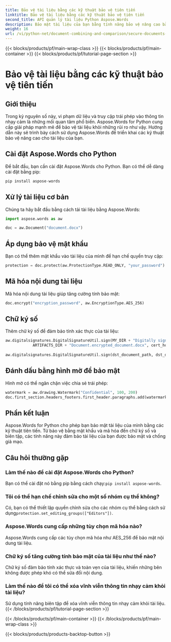 ```yaml
---
title: Bảo vệ tài liệu bằng các kỹ thuật bảo vệ tiên tiến
linktitle: Bảo vệ tài liệu bằng các kỹ thuật bảo vệ tiên tiến
second_title: API quản lý tài liệu Python Aspose.Words
description: Bảo mật tài liệu của bạn bằng tính năng bảo vệ nâng cao bằng Aspose.Words for Python. Tìm hiểu cách thêm mật khẩu, mã hóa nội dung, áp dụng chữ ký số và nhiều tính năng khác.
weight: 16
url: /vi/python-net/document-combining-and-comparison/secure-documents-protection/
---
```


{{< blocks/products/pf/main-wrap-class >}}
{{< blocks/products/pf/main-container >}}
{{< blocks/products/pf/tutorial-page-section >}}

# Bảo vệ tài liệu bằng các kỹ thuật bảo vệ tiên tiến


## Giới thiệu

Trong kỷ nguyên số này, vi phạm dữ liệu và truy cập trái phép vào thông tin nhạy cảm là những mối quan tâm phổ biến. Aspose.Words for Python cung cấp giải pháp mạnh mẽ để bảo vệ tài liệu khỏi những rủi ro như vậy. Hướng dẫn này sẽ trình bày cách sử dụng Aspose.Words để triển khai các kỹ thuật bảo vệ nâng cao cho tài liệu của bạn.

## Cài đặt Aspose.Words cho Python

Để bắt đầu, bạn cần cài đặt Aspose.Words cho Python. Bạn có thể dễ dàng cài đặt bằng pip:

```python
pip install aspose-words
```

## Xử lý tài liệu cơ bản

Chúng ta hãy bắt đầu bằng cách tải tài liệu bằng Aspose.Words:

```python
import aspose.words as aw

doc = aw.Document("document.docx")
```

## Áp dụng bảo vệ mật khẩu

Bạn có thể thêm mật khẩu vào tài liệu của mình để hạn chế quyền truy cập:

```python
protection = doc.protect(aw.ProtectionType.READ_ONLY, "your_password")
```


## Mã hóa nội dung tài liệu

Mã hóa nội dung tài liệu giúp tăng cường tính bảo mật:

```python
doc.encrypt("encryption_password", aw.EncryptionType.AES_256)
```

## Chữ ký số

Thêm chữ ký số để đảm bảo tính xác thực của tài liệu:

```python
aw.digitalsignatures.DigitalSignatureUtil.sign(MY_DIR + "Digitally signed.docx",
            ARTIFACTS_DIR + "Document.encrypted_document.docx", cert_holder, sign_options)
			
aw.digitalsignatures.DigitalSignatureUtil.sign(dst_document_path, dst_document_path, certificate_holder, sign_options)
```

## Đánh dấu bằng hình mờ để bảo mật

Hình mờ có thể ngăn chặn việc chia sẻ trái phép:

```python
watermark = aw.drawing.Watermark("Confidential", 100, 200)
doc.first_section.headers_footers.first_header.paragraphs.add(watermark)
```

## Phần kết luận

Aspose.Words for Python cho phép bạn bảo mật tài liệu của mình bằng các kỹ thuật tiên tiến. Từ bảo vệ bằng mật khẩu và mã hóa đến chữ ký số và biên tập, các tính năng này đảm bảo tài liệu của bạn được bảo mật và chống giả mạo.

## Câu hỏi thường gặp

### Làm thế nào để cài đặt Aspose.Words cho Python?

 Bạn có thể cài đặt nó bằng pip bằng cách chạy:`pip install aspose-words`.

### Tôi có thể hạn chế chỉnh sửa cho một số nhóm cụ thể không?

 Có, bạn có thể thiết lập quyền chỉnh sửa cho các nhóm cụ thể bằng cách sử dụng`protection.set_editing_groups(["Editors"])`.

### Aspose.Words cung cấp những tùy chọn mã hóa nào?

Aspose.Words cung cấp các tùy chọn mã hóa như AES_256 để bảo mật nội dung tài liệu.

### Chữ ký số tăng cường tính bảo mật của tài liệu như thế nào?

Chữ ký số đảm bảo tính xác thực và toàn vẹn của tài liệu, khiến những bên không được phép khó có thể sửa đổi nội dung.

### Làm thế nào để tôi có thể xóa vĩnh viễn thông tin nhạy cảm khỏi tài liệu?

Sử dụng tính năng biên tập để xóa vĩnh viễn thông tin nhạy cảm khỏi tài liệu.
{{< /blocks/products/pf/tutorial-page-section >}}

{{< /blocks/products/pf/main-container >}}
{{< /blocks/products/pf/main-wrap-class >}}

{{< blocks/products/products-backtop-button >}}
